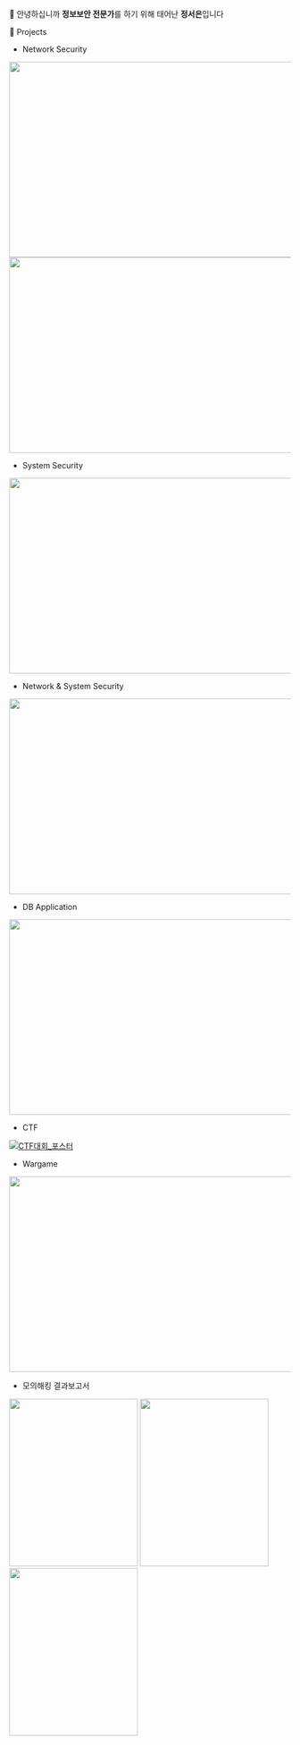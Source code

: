 👋 안녕하십니까 **정보보안 전문가**를 하기 위해 태어난 **정서은**입니다

🌱 Projects

- Network Security

[<img src="https://github.com/user-attachments/assets/649ae736-b2da-4298-90ec-03011534f613" width="600" height="350"/>](https://github.com/Jung2023/portfolio_NETWORK/blob/main/network1.md)
[<img src="https://github.com/user-attachments/assets/6e11dc81-6348-4f57-a808-c1c1f280643f" width="600" height="350"/>](https://github.com/Jung2023/portfolio_NETWORK/blob/main/network2.md)


- System Security                   

[<img src="https://github.com/user-attachments/assets/ec57869d-e8fa-49bb-900c-b9b11848c2f1" width="600" height="350"/>](https://github.com/Jung2023/portfolio_SYSTEM/blob/main/README.md)


- Network & System Security

[<img src="https://github.com/user-attachments/assets/c1fb4451-3ae6-4524-9f54-3390a2674cdd" width="600" height="350"/>](https://github.com/Jung2023/portfolio_NETWORK-SYSTEM)

  
- DB Application

[<img src="https://github.com/user-attachments/assets/472329f4-d1aa-44c5-b14c-afac2751a6f1" width="600" height="350"/>](https://github.com/Jung2023/portfolio_DB-Application/blob/main/README.md)


- CTF             

[![CTF대회_포스터](https://github.com/user-attachments/assets/2ea46564-0b8f-4df1-937d-2e61567131b3)](https://github.com/Jung2023/portfolio_CTF)

- Wargame

[<img src="https://github.com/user-attachments/assets/223ba426-7a21-4728-86e3-b7ee000d5e98" width="600" height="350"/>](https://github.com/Jung2023/portfolio_WARGAME)


- 모의해킹 결과보고서

<img src="https://github.com/user-attachments/assets/3673ea02-98de-49ea-85ab-9784c8ece61d" width="230" height="300"/>
<img src="https://github.com/user-attachments/assets/fde9100c-d02e-4553-baed-5e1f47097cfe" width="230" height="300"/>
<img src="https://github.com/user-attachments/assets/d02db0cb-f214-44e2-a3e9-9298d061e1df" width="230" height="300"/>
